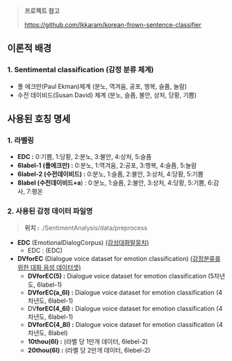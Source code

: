 > **프로젝트 참고**
> 
> 
> https://github.com/lkkaram/korean-frown-sentence-classifier
> 

## 이론적 배경

### 1. Sentimental classification (감정 분류 체계)

- 폴 에크만(Paul Ekman)체계
(분노, 역겨움, 공포, 행복, 슬픔, 놀람)
- 수전 데이비드(Susan David) 체계
(분노, 슬픔, 불안, 상처, 당황, 기쁨)

## 사용된 호칭 명세

### 1. 라벨링

- **EDC :** 0:기쁨, 1:당황, 2:분노, 3:불안, 4:상처, 5:슬픔
- **6label-1 (폴에크만) :** 0:분노, 1:역겨움, 2:공포, 3:행복, 4:슬픔, 5:놀람
- **6label-2 (수전데이비드) :** 0:분노, 1:슬픔, 2:불안, 3:상처, 4:당황, 5:기쁨
- **8label (수전데이비드+a**) : 0:분노, 1:슬픔, 2:불안, 3:상처, 4:당황, 5:기쁨, 6:감사, 7:평온

### 2. 사용된 감정 데이터 파일명

> **위치 :** ./SentimentAnalysis/data/preprocess
> 
- **EDC** (EmotionalDialogCorpus)
[(감성대화말뭉치)](https://aihub.or.kr/aihubdata/data/view.do?currMenu=&topMenu=&aihubDataSe=data&dataSetSn=86)
    - EDC : (EDC)
- **DVforEC** (Dialogue voice dataset for emotion classification)
[(감정분류를 위한 대화 음성 데이터셋)](https://aihub.or.kr/aihubdata/data/view.do?currMenu=115&topMenu=100&dataSetSn=263)
    - **DVforEC(5) :** Dialogue voice dataset for emotion classification (5차년도, 6label-1)
    - **DVforEC(a_6l) :** Dialogue voice dataset for emotion classification (4차년도, 6label-1)
    - DV**forEC(4_6l) :** Dialogue voice dataset for emotion classification (4차년도, 6label-1)
    - **DVforEC(4_8l) :** Dialogue voice dataset for emotion classification (4차년도, 8label)
    - **10thou(6l) :** (라벨 당 1만개 데이터, 6lebel-2)
    - **20thou(6l) :** (라벨 당 2만개 데이터, 6lebel-2)
